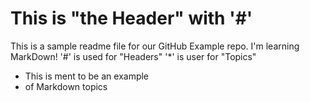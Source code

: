 # This is "the Header" with '#'

This is a sample readme file for our GitHub Example repo. I'm learning MarkDown!
'#' is used for "Headers"
'*' is user for "Topics"

* This is ment to be an example
* of Markdown topics